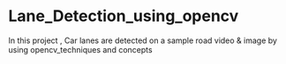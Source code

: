 # Lane_Detection_using_opencv
In this project ,  Car lanes are detected on a sample road video &amp;  image  by using opencv_techniques and concepts
